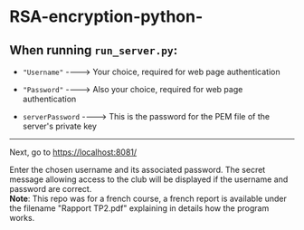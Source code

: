 # RSA-encryption-python-

When running `run_server.py`:
------------------------------------

- `"Username"` ----> Your choice, required for web page authentication

- `"Password"` ----> Also your choice, required for web page authentication

- `serverPassword` ----> This is the password for the PEM file of the server's private key

-------------------------------------

Next, go to [https://localhost:8081/](https://localhost:8081/)

Enter the chosen username and its associated password. The secret message allowing access to the club will be displayed if the username and password are correct.  
**Note**: This repo was for a french course, a french report is available under the filename "Rapport TP2.pdf" explaining in details how the program works.
